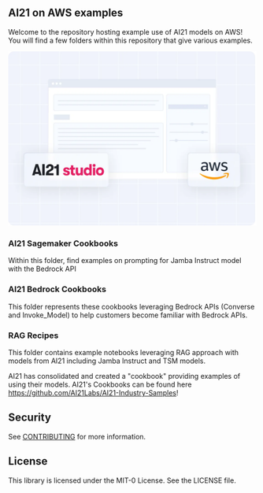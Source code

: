 ## AI21 on AWS examples
Welcome to the repository hosting example use of AI21 models on AWS! You will find a few folders within this repository that give various examples.

![AI21-on-AWS](assets/ai21-on-aws.png)

### AI21 Sagemaker Cookbooks
Within this folder, find examples on prompting for Jamba Instruct model with the Bedrock API

### AI21 Bedrock Cookbooks
 This folder represents these cookbooks leveraging Bedrock APIs (Converse and Invoke_Model) to help customers become familiar with Bedrock APIs.

### RAG Recipes
This folder contains example notebooks leveraging RAG approach with models from AI21 including Jamba Instruct and TSM models.

AI21 has consolidated and created a "cookbook" providing examples of using their models. AI21's Cookbooks can be found here https://github.com/AI21Labs/AI21-Industry-Samples!

## Security

See [CONTRIBUTING](CONTRIBUTING.md#security-issue-notifications) for more information.

## License

This library is licensed under the MIT-0 License. See the LICENSE file.
